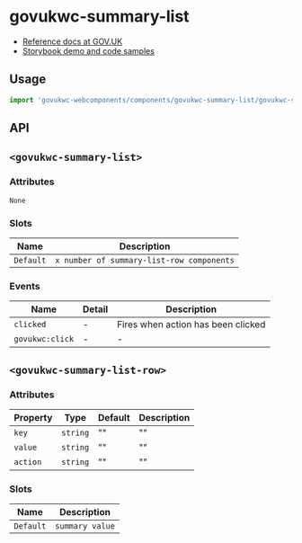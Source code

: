 # govukwc-summary-list

- [Reference docs at GOV.UK](https://design-system.service.gov.uk/components/summary-list/)
- [Storybook demo and code samples](http://tgreyuk.github.io/govuk-webcomponents/storybook/?path=/story/summary-list/)

## Usage

```javascript
import 'govukwc-webcomponents/components/govukwc-summary-list/govukwc-summary-list';
```

## API

## `<govukwc-summary-list>`

### Attributes

    None
    

### Slots

| Name  |  Description     |
|-----------|-----------|
| `Default` | `x number of summary-list-row components` |

### Events

| Name  |  Detail | Description |
|-------|---------|-------------|
| `clicked` | - | Fires when action has been clicked |
| `govukwc:click` | - | - |

## `<govukwc-summary-list-row>`

### Attributes

| Property  |  Type     | Default | Description |
|-----------|-----------|---------|-------------|
| `key`|`string`|""|""
| `value`|`string`|""|""
| `action`|`string`|""|""| 

### Slots

| Name  |  Description     |
|-----------|-----------|
| `Default` | `summary value` |

